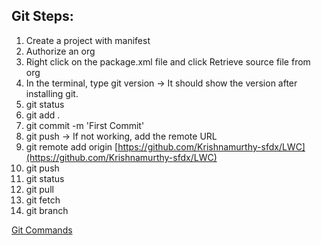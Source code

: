 ## Git Steps:

1. Create a project with manifest
2. Authorize an org
3. Right click on the package.xml file and click Retrieve source file from org 
4. In the terminal, type git version → It should show the version after installing git.
5. git status
6. git add .
7. git commit -m 'First Commit'
8. git push → If not working, add the remote URL
9. git remote add origin [https://github.com/Krishnamurthy-sfdx/LWC](https://github.com/Krishnamurthy-sfdx/LWC)
10. git push
11. git status
12. git pull
13. git fetch
14. git branch

[Git Commands](https://www.notion.so/Git-Commands-2bc43ff6dfc041ef9ba9d232cb66fed3)
